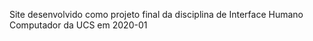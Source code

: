 Site desenvolvido como projeto final da disciplina de Interface Humano Computador da UCS em 2020-01
